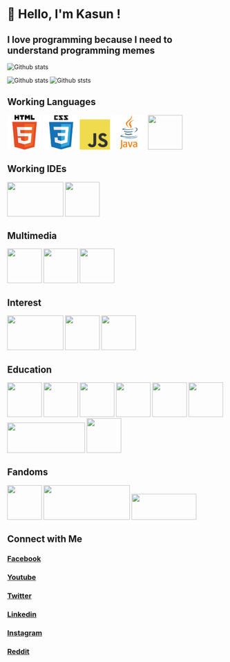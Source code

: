  <div>
 
<h1>👋 Hello,     I'm Kasun ! </h1>
<h2>I love programming because I need to understand programming memes</h2>
 
  ![Github stats](https://komarev.com/ghpvc/?username=KasunGimantha&color=orange&style=plastic)
  

  
 </div> 

 
 

 

 
![Github stats](https://github-readme-stats.vercel.app/api?username=KasunGimantha&count_private=true&show_icons=true&theme=radical)
![Github ststs](https://github-readme-stats.vercel.app/api/top-langs/?username=KasunGimantha&show_icons=true&theme=radical)


<h2>Working Languages</h2>
<div>
<span>
<img src="https://raw.githubusercontent.com/github/explore/80688e429a7d4ef2fca1e82350fe8e3517d3494d/topics/html/html.png" style="width:80px;height:80px;" >
<img src="https://raw.githubusercontent.com/github/explore/80688e429a7d4ef2fca1e82350fe8e3517d3494d/topics/css/css.png" style="width:80px;height:80px;" >
<img src="https://raw.githubusercontent.com/github/explore/80688e429a7d4ef2fca1e82350fe8e3517d3494d/topics/javascript/javascript.png" style="width:70px;height:70px;" >
<img src="https://raw.githubusercontent.com/github/explore/5b3600551e122a3277c2c5368af2ad5725ffa9a1/topics/java/java.png" style="width:80px;height:80px;" >
<img src="https://upload.wikimedia.org/wikipedia/commons/thumb/1/18/ISO_C%2B%2B_Logo.svg/1822px-ISO_C%2B%2B_Logo.svg.png" style="width:80px;height:80px;" >
</span>
</div>


<h2>Working IDEs</h2>
<div>
<span>
<img src="https://1000logos.net/wp-content/uploads/2020/08/Visual-Studio-Logo.png" style="width:130px;height:80px;" >
<img src="https://upload.wikimedia.org/wikipedia/commons/thumb/9/9c/IntelliJ_IDEA_Icon.svg/1200px-IntelliJ_IDEA_Icon.svg.png" style="width:80px;height:80px;" >
</span>
</div>

<h2>Multimedia</h2>
<div>
<span>
<img src="https://brandslogos.com/wp-content/uploads/images/adobe-photoshop-cs4-logo.png" style="width:80px;height:80px;" >
<img src="https://brandslogos.com/wp-content/uploads/thumbs/premiere-pro-cc-logo-vector.svg" style="width:80px;height:80px;" >
<img src="https://logos-download.com/wp-content/uploads/2017/01/Audition_logo_Adobe_Audition_CC-1-700x682.png" style="width:80px;height:80px;" >
</span>
</div>

<h2>Interest</h2>
<div>
<span>
<img src="https://www.pngmart.com/files/21/AI-PNG-HD.png" style="width:130px;height:80px;" >
<img src="https://upload.wikimedia.org/wikipedia/commons/thumb/7/77/VR_Logo_Virtual_Reality_Logo.svg/512px-VR_Logo_Virtual_Reality_Logo.svg.png" style="width:80px;height:80px;" >
<img src="https://cdn-icons-png.flaticon.com/512/2532/2532643.png" style="width:80px;height:80px;" >
 
</span>
</div>

<h2>Education</h2>
<div>
<span>
<img src="https://ayeshmantha.me/images/logo3.png" style="width:80px;height:80px;" >
<img src="https://bcg.lk/img/logo8.png" style="width:80px;height:80px;" >
<img src="http://www.jfn.ac.lk/wp-content/uploads/2022/02/Logo-black-and-white.png" style="width:80px;height:80px;" >
<img src="https://upload.wikimedia.org/wikipedia/en/6/60/University_of_Moratuwa_logo.png" style="width:80px;height:80px;" >
<img src="https://avatars.githubusercontent.com/u/6937151?s=280&v=4" style="width:80px;height:80px;" >
<img src="https://upload.wikimedia.org/wikipedia/en/c/cf/Aquinas_College_of_Higher_Studies_Logo.png" style="width:80px;height:80px;" >
<img src="https://cdn01.alison-static.net/public/html/site/img/media-kit/alison-logo-inverted.jpg" style="width:180px;height:70px;" >
<img src="https://cdn-images-1.medium.com/max/1200/1*hsdk74SBj4i_UfX8SaW6YA.png" style="width:80px;height:80px;" >
</span>
</div>


<h2>Fandoms</h2>
<div>
<span>
<img src="https://pngimg.com/uploads/star_wars_logo/star_wars_logo_PNG34.png" style="width:80px;height:80px;" >
<img src="https://www.transparentpng.com/thumb/transformers-logo/GImFNF-transformers-text-logo-clipart-png-file.png" style="width:200px;height:80px;" >
<img src="https://images-wixmp-ed30a86b8c4ca887773594c2.wixmp.com/i/1e558f21-fc1f-40a3-ac47-96fe1547e004/d94xj8m-aa45372a-8da3-4812-b8d9-8b43b0318127.png" style="width:150px;height:60px;" >

</span>
</div>


<h2>Connect with Me</h2>
<div>
<span>
 
 <h3><a href="https://www.facebook.com/kasun.gimantha.96">Facebook</a></h3>
 <h3><a href="https://www.youtube.com/channel/UCwGxZn0DCUNqQ7w4x9g4YJQ">Youtube</a></h3>
 <h3><a href="https://twitter.com/KasunGimantha">Twitter</a></h3>
 <h3><a href="https://www.linkedin.com/in/kasun-gimantha-507344226">Linkedin</a></h3>
 <h3><a href="https://www.instagram.com/kasun_gimantha">Instagram</a></h3>
 <h3><a href="https://www.reddit.com/user/KaZuN_G">Reddit</a></h3>

 
</span>
</div>









</span>





 
 
 
 

